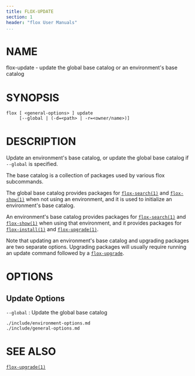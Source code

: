 ```yaml
---
title: FLOX-UPDATE
section: 1
header: "flox User Manuals"
...
```



# NAME

flox-update - update the global base catalog or an environment's base catalog

# SYNOPSIS

```
flox [ <general-options> ] update
     [--global | (-d=<path> | -r=<owner/name>)]
```

# DESCRIPTION

Update an environment's base catalog,
or update the global base catalog if `--global` is specified.

The base catalog is a collection of packages used by various flox subcommands.

The global base catalog provides packages for
[`flox-search(1)`](./flox-search.md) and [`flox-show(1)`](./flox-show.md) when
not using an environment,
and it is used to initialize an environment's base catalog.

An environment's base catalog provides packages for
[`flox-search(1)`](./flox-search.md) and [`flox-show(1)`](./flox-show.md) when
using that environment,
and it provides packages for [`flox-install(1)`](./flox-install.md) and
[`flox-upgrade(1)`](./flox-upgrade.md).

Note that updating an environment's base catalog and upgrading packages are two
separate options.
Upgrading packages will usually require running an update command followed by a
[`flox-upgrade`](./flox-upgrade.md).

# OPTIONS

## Update Options

`--global`
:   Update the global base catalog

```{.include}
./include/environment-options.md
./include/general-options.md
```

# SEE ALSO

[`flox-upgrade(1)`](./flox-upgrade.md)
